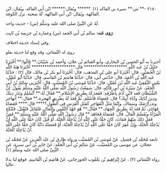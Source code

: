 ٢١٨٠ -** س:** سبرة بن الفاكه (١) .****** ويُقال:****** ابْن أَبي الفاكه. ويُقال: ابْن الفاكهة. ويُقال: ابْن أَبي الفاكهة. لَهُ صحبة. نزل الكوفة.

لَهُ عَنِ النَّبِيِّ صلى الله عليه وسَلَّمَ (س) - حديث واحد.

**رَوَى عَنه:** سالم بْن أَبي الجعد (س) وعمارة بْن خزيمة بْن ثَابِت.

وفي إسناد حديثه اختلاف.

روى له النَّسَائي، وقد وقع لنا حديثه بعلو.

أخبرنا به أَبُو الحسن بْن البخاري، وأبو الغنائم بْن علان، وأحمد بْن شَيْبَانَ،** قَالُوا:** أَخْبَرَنَا حَنْبَلُ بْنُ عَبد اللَّهِ،******************** قال:******************** أَخْبَرَنَا هِبَةُ اللَّهِ بْنُ الْحُصَيْنِ، قال: أَخْبَرَنَا أبو علي بْن المذهب، قال: أَخْبَرَنَا أبو بكر بْن مالك، قال (٢) : حَدَّثَنَا عَبد اللَّهِ بْن أَحْمَدَ، قال: حَدَّثني أبي، قال: حَدَّثَنَا هاشم بْن القاسم، قال: حَدَّثَنَا أَبُو عُقَيْلٍ، يَعْنِي الثَّقَفِيَّ عَبد اللَّهِ بْنَ عُقَيْلٍ، قال: حَدَّثَنَا مُوسَى بْنُ المُسَيَّب، قال: أَخْبَرَنِي سَالِمُ بْنُ أَبِي الْجَعْدِ، عَنْ سَبْرَةَ بْنِ أَبي فَاكِهٍ، قال: سَمِعْتُ رَسُولَ اللَّهِ صَلَّى اللَّهُ عَلَيْهِ وسَلَّمَ يَقُولُ: إِنَّ الشَّيْطَانَ قَعَد لابْنِ آدَمَ بِأَطْرُقِهِ: فَقَعَدَ لَهُ بِطَرِيقِ الإِسْلامِ،** فَقَالَ لَهُ:** أَتُسْلِمُ وتَذَرَ دِينَكَ ودِينَ آبَائِكَ وآبَاءِ أَبِيكَ؟ قال: فَعَصَاهُ فَأَسْلَمَ، ثُمَّ قَعَدَ لَهُ بِطَرِيقِ الهجرة،** فقال:** أتهاجر وتذرأَرْضَكَ وسَمَاكَ، وإِنَّمَا مَثَلُ الْمُهَاجِرِ كَمَثَلِ الْفَرَسِ فِي الطُّولِ؟**** قال:**** فَعَصَاهُ فَهَاجَرَ، ثُمَّ قَعَدَ لَهُ بِطَرِيقِ الْجِهَادِ،** فَقَالَ:** هُوَ جُهْدُ النَّفْسِ والْمَالِ، فَتُقَاتِلُ فَتُقْتَلُ، فَتُنْكَحِ الْمَرْأَةُ ويُقَسَّمُ الْمَالُ. قال: فَعَصَاهُ فَجَاهَدَ.** قال رَسُولُ اللَّهِ صَلَّى اللَّهُ عَلَيْهِ وسَلَّمَ:** فَمَنْ فَعَلَ ذَلِكَ مِنْهُمْ فَمَاتَ، كَانَ حَقًّا عَلَى اللَّهِ أَنْ يُدْخِلَهُ الْجَنَّةَ، أَوْ قُتِلَ كَانَ حَقًّا عَلَى اللَّهِ أَنْ يُدْخِلَهُ الْجَنَّةَ، وإِنْ عُقِرَ كَانَ حَقًّا عَلَى اللَّهِ أَنْ يُدْخِلَهُ الْجَنَّةَ، أَوْ قَعَصَتْهُ دَابَّةٌ كَانَ حَقًّا عَلَى اللَّهِ أَنْ يُدْخِلَهُ الْجَنَّةَ.

تابعه مُحَمَّد بْن فضيل، عَنْ مُوسَى بْن المُسَيَّب ورواه طارق بْن عَبْد الْعَزِيزِ، عَنْ مُحَمَّد بْن عجلان، عن موسى بن المُسَيَّب، عَنْ سَالِمِ بْنِ أَبي الْجَعْدِ، عَنْ جَابِر بْن أَبي سبرة، عَنِ النَّبِيِّ صلى الله عليه وسَلَّمَ (١) .

رواه النَّسَائي (٢) ، عَنْ إِبْرَاهِيم بْن يَعْقُوب الجوزجاني، عَنْ هَاشِم بْن الْقَاسِم. فوقع لنا بدلا عاليا.